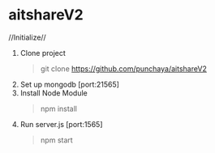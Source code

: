 # aitshareV2
//Initialize//
1. Clone project 
    > git clone https://github.com/punchaya/aitshareV2
2. Set up mongodb [port:21565]
3. Install Node Module
    > npm install
4. Run server.js [port:1565] 
    > npm start

